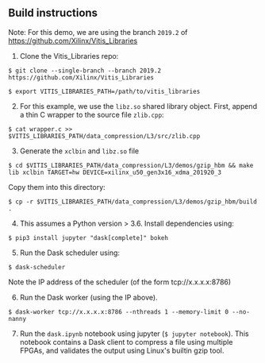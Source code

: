 ## Build instructions
Note: For this demo, we are using the branch `2019.2` of https://github.com/Xilinx/Vitis_Libraries

1. Clone the Vitis_Libraries repo:

```$ git clone --single-branch --branch 2019.2 https://github.com/Xilinx/Vitis_Libraries``` 

```$ export VITIS_LIBRARIES_PATH=/path/to/vitis_libraries```

2. For this example, we use the `libz.so` shared library object. First, append a thin C wrapper to the source file `zlib.cpp`:

```$ cat wrapper.c >> $VITIS_LIBRARIES_PATH/data_compression/L3/src/zlib.cpp```

3. Generate the `xclbin` and `libz.so` file

```$ cd $VITIS_LIBRARIES_PATH/data_compression/L3/demos/gzip_hbm && make lib xclbin TARGET=hw DEVICE=xilinx_u50_gen3x16_xdma_201920_3```

Copy them into this directory:

```$ cp -r $VITIS_LIBRARIES_PATH/data_compression/L3/demos/gzip_hbm/build .```

4. This assumes a Python version > 3.6. Install dependencies using:

```$ pip3 install jupyter "dask[complete]" bokeh```

5. Run the Dask scheduler using:

```$ dask-scheduler```

Note the IP address of the scheduler (of the form tcp://x.x.x.x:8786)

6. Run the Dask worker (using the IP above).

```$ dask-worker tcp://x.x.x.x:8786 --nthreads 1 --memory-limit 0 --no-nanny```

7. Run the `dask.ipynb` notebook using jupyter (```$ jupyter notebook```). This notebook contains a Dask client to compress a file using multiple FPGAs, and validates the output using Linux's builtin gzip tool.
